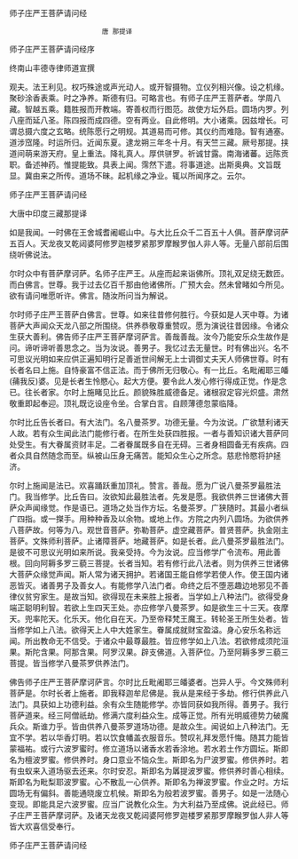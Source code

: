   师子庄严王菩萨请问经  

                        　　唐 那提译  

师子庄严王菩萨请问经序  

终南山丰德寺律师道宣撰  

观夫。法王利见。权巧殊途或声光动人。或开智摄物。立仪列相兴像。设之机缘。聚砂涂香表乘。时之净养。斯德有归。可略言也。有师子庄严王菩萨者。学周八藏。智越五乘。籍胜报而开教端。寄善权而行图范。故使方坛外启。圆场内罗。列八座而延八圣。陈四报而成四德。空有两业。自此修明。大小诸乘。因兹增长。可谓总摄六度之玄略。统陈愿行之明规。其道易而可修。其仪约而难隐。智有通塞。道涉窊隆。时运所归。近闻东夏。逮龙朔三年冬十月。有天竺三藏。厥号那提。挟道间萌来游天府。皇上重法。降礼真人。厚供骈罗。祈诚甘露。南海诸蕃。远陈贡职。备述神药。惟提能致。具表上闻。霈然下遣。将事道途。出斯奥典。文旨既显。冀由来之所传。道场不昧。起机缘之净业。辄以所闻序之。云尔。  

师子庄严王菩萨请问经  

大唐中印度三藏那提译  

如是我闻。一时佛在王舍城耆阇崛山中。与大比丘众千二百五十人俱。菩萨摩诃萨五百人。天龙夜叉乾闼婆阿修罗迦楼罗紧那罗摩睺罗伽人非人等。无量八部前后围绕听佛说法。  

尔时众中有菩萨摩诃萨。名师子庄严王。从座而起来诣佛所。顶礼双足绕无数匝。而白佛言。世尊。我于过去亿百千那由他诸佛所。广预大会。然未曾睹如今所见。欲有请问唯愿听许。佛言。随汝所问当为解说。  

尔时师子庄严王菩萨白佛言。世尊。如来往昔修何胜行。今获如是人天中尊。为诸菩萨大声闻众天龙八部之所围绕。供养恭敬尊重赞叹。愿为演说往昔因缘。令诸众生获大善利。佛告师子庄严王菩萨摩诃萨言。善哉善哉。汝今乃能安乐众生故作是问。谛听谛听善思念之。当为汝说。善男子。我忆过去无量世。时有佛出兴。名不可思议光明如来应供正遍知明行足善逝世间解无上士调御丈夫天人师佛世尊。时有长者名曰上施。自恃豪富不信正法。而于佛所无归敬心。有一比丘。名毗阇耶三皤(蒱我反)婆。见是长者生怜愍心。起大方便。要令此人发心修行得成正觉。作是念已。往长者家。尔时上施睹见比丘。颜貌殊胜威德备足。诸根寂定容光炽盛。肃然敬重即起奉迎。顶礼既讫设座令坐。合掌白言。自顾薄德忽蒙临降。  

尔时比丘告长者曰。有大法门。名八曼茶罗。功德无量。今为汝说。广欲慧利诸天人故。若有众生闻此法门能修行者。在所生处获四胜报。一者与善知识诸大菩萨同处受生。有大眷属资财丰足。二者眷属既多自在无碍。三者身相圆备无有疾病。四者众具自然随念而至。纵被山压身无痛苦。能知众生心之所念。慈悲怜愍将护拯济。  

尔时上施闻是法已。欢喜踊跃重加顶礼。赞言。善哉。愿为广说八曼茶罗最胜法门。我当修学。比丘告曰。汝欲知此最胜法者。先发是愿。我欲供养三世诸佛大菩萨众声闻缘觉。作是语已。道场之处当作方坛。名曼茶罗。广狭随时。其最小者纵广四指。或一搩手。用种种香及以余物。或地上作。方院之内列八圆场。为欲供养八菩萨故。何等为八。观世音菩萨。弥勒菩萨。虚空藏菩萨。普贤菩萨。执金刚主菩萨。文殊师利菩萨。止诸障菩萨。地藏菩萨。如是长者。此八曼茶罗最胜法门。是彼不可思议光明如来所说。我亲受持。今为汝说。应当修学广令流布。用此善根。回向阿耨多罗三藐三菩提。长者当知。若有修行此八法者。则为供养三世诸佛大菩萨众缘觉声闻。斯人常为诸天拥护。若诸国王能自修学若使人作。使王国内诸恶皆灭。诸善男子及善女人。有能修学八法门者。命终之后不堕恶趣边地邪见不善律仪贫穷家生。是故当知。欲得现在未来胜上报者。当学如上八种法门。欲得受身端正聪明利智。若欲上生四天王处。亦应修学八曼茶罗。如是欲生三十三天。夜摩天。兜率陀天。化乐天。他化自在天。乃至帝释梵王魔王。转轮圣王所生处者。皆当修学如上八法。欲得天上人中大姓家生。眷属成就财宝盈溢。身心安乐名称远闻。所出教命无不信受。于诸众中最尊最胜。皆应修学如上八法。若欲修成须陀洹果。斯陀含果。阿那含果。阿罗汉果。辟支佛道。入菩萨位。乃至阿耨多罗三藐三菩提。皆当修学八曼茶罗供养法门。  

佛告师子庄严王菩萨摩诃萨言。尔时比丘毗阇耶三皤婆者。岂异人乎。今文殊师利菩萨是。尔时长者上施者。即我释迦牟尼佛是。我从是来经于多劫。修行供养此八法门。具获如上功德利益。余有众生随能修学。亦皆同获如我所得。善男子。我行菩萨道来。经三阿僧祇劫。修满六度利益众生。成等正觉。所有光明威德势力破魔兵众。斯谁力乎。皆由供养八曼茶罗道场功德。是故众生。闻说如上八种法门。无宜不学。若以华香灯明。若以饮食幡盖衣服音乐。赞叹礼拜发愿忏悔。随其力能皆蒙福祐。或行六波罗蜜时。修立道场以诸香水若香涂地。若水若土作方圆坛。斯即名为檀波罗蜜。修供养时。身口意业不恼众生。斯即名为尸波罗蜜。修供养时。若有虫蚁来入道场驱去还来。尔时安忍。斯即名为羼提波罗蜜。修供养时善心相续。斯即名为毗梨耶波罗蜜。心不散乱一心供养。斯即名为禅波罗蜜。作业之时。方坛圆场无有偏斜。善能通晓废立机候。斯即名为般若波罗蜜。善男子。如是一法随心变现。即能具足六波罗蜜。应当广说教化众生。为大利益乃至成佛。说此经已。师子庄严王菩萨摩诃萨。及诸天龙夜叉乾闼婆阿修罗迦楼罗紧那罗摩睺罗伽人非人等皆大欢喜信受奉行。  

师子庄严王菩萨请问经  
